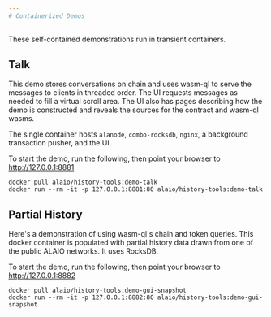 ```yaml
---
# Containerized Demos
---
```


These self-contained demonstrations run in transient containers.

## Talk

This demo stores conversations on chain and uses wasm-ql to serve the messages to clients in threaded order. The UI requests messages as needed to fill a virtual scroll area. The
UI also has pages describing how the demo is constructed and reveals the sources for the contract and wasm-ql wasms.

The single container hosts `alanode`, `combo-rocksdb`, `nginx`, a background transaction pusher, and the UI.

To start the demo, run the following, then point your browser to http://127.0.0.1:8881

```
docker pull alaio/history-tools:demo-talk
docker run --rm -it -p 127.0.0.1:8881:80 alaio/history-tools:demo-talk
```

## Partial History

Here's a demonstration of using wasm-ql's chain and token queries. This docker container is populated with partial history data drawn from one of the public ALAIO networks. It uses RocksDB.

To start the demo, run the following, then point your browser to http://127.0.0.1:8882

```
docker pull alaio/history-tools:demo-gui-snapshot
docker run --rm -it -p 127.0.0.1:8882:80 alaio/history-tools:demo-gui-snapshot
```
